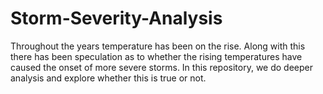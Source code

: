 # Storm-Severity-Analysis
Throughout the years temperature has been on the rise. Along with this there has been speculation as to whether the rising temperatures have caused the onset of more severe storms. In this repository, we do deeper analysis and explore whether this is true or not.
